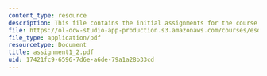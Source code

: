 ```yaml
---
content_type: resource
description: This file contains the initial assignments for the course.
file: https://ol-ocw-studio-app-production.s3.amazonaws.com/courses/esd-123j-systems-perspectives-on-industrial-ecology-spring-2006/17421fc965967d6ea6de79a1a28b33cd_assignment1_2.pdf
file_type: application/pdf
resourcetype: Document
title: assignment1_2.pdf
uid: 17421fc9-6596-7d6e-a6de-79a1a28b33cd
---
```

